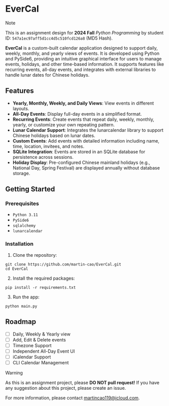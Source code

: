 # EverCal

> [!NOTE]
> This is an assignment design for **2024 Fall** _Python Programming_ by student ID: `547a1ec97aff5d1cc4d5c510fcd126a8` (MD5 Hash).

**EverCal** is a custom-built calendar application designed to support daily, weekly, monthly, and yearly views of events. It is developed using Python and PySide6, providing an intuitive graphical interface for users to manage events, holidays, and other time-based information. It supports features like recurring events, all-day events, and integrates with external libraries to handle lunar dates for Chinese holidays.

## Features
- **Yearly, Monthly, Weekly, and Daily Views**: View events in different layouts.
- **All-Day Events**: Display full-day events in a simplified format.
- **Recurring Events**: Create events that repeat daily, weekly, monthly, yearly, or customize your own repeating pattern.
- **Lunar Calendar Support**: Integrates the lunarcalendar library to support Chinese holidays based on lunar dates.
- **Custom Events**: Add events with detailed information including name, time, location, invitees, and notes.
- **SQLite Integration**: Events are stored in an SQLite database for persistence across sessions.
- **Holiday Display**: Pre-configured Chinese mainland holidays (e.g., National Day, Spring Festival) are displayed annually without database storage.

## Getting Started

### Prerequisites
- `Python 3.11`
- `PySide6`
- `sqlalchemy`
- `lunarcalendar`

### Installation
1. Clone the repository:
``` shell
git clone https://github.com/martin-cao/EverCal.git
cd EverCal
```

2. Install the required packages:
```shell
pip install -r requirements.txt
```

3. Run the app:
```shell
python main.py
```

## Roadmap
- [ ] Daily, Weekly & Yearly view
- [ ] Add, Edit & Delete events
- [ ] Timezone Support
- [ ] Independent All-Day Event UI
- [ ] iCalendar Support
- [ ] CLI Calendar Management

> [!WARNING]
> As this is an assignment project, please **DO NOT pull request!** If you have any suggestion about this project, please create an issue.

For more information, please contact <a href="mailto:martincao119@icloud.com">martincao119@icloud.com</a>.
